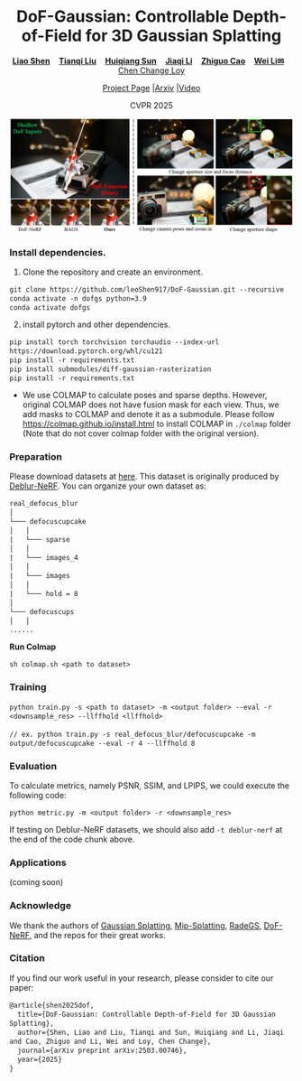 <p align="center">
  <h1 align="center">DoF-Gaussian: Controllable Depth-of-Field for 3D Gaussian Splatting</h1>
  <p align="center">
    <a href="https://leoshen917.github.io/"><strong>Liao Shen</strong></a>
    &nbsp;&nbsp;
    <a href="https://tqtqliu.github.io/"><strong>Tianqi Liu</strong></a>
    &nbsp;&nbsp;
    <a href="https://huiqiang-sun.github.io/"><strong>Huiqiang Sun</strong></a>
    &nbsp;&nbsp;
    <a href="https://lijia7.github.io"><strong>Jiaqi Li</strong></a>
    &nbsp;&nbsp;
    <a href="http://english.aia.hust.edu.cn/info/1085/1528.htm"><strong>Zhiguo Cao</strong></a>
    &nbsp;&nbsp;
    <a href="https://weivision.github.io/"><strong>Wei Li<sep>✉</sep></strong></a>
    &nbsp;&nbsp;
    <a href="https://www.mmlab-ntu.com/person/ccloy/index.html"<strong>Chen Change Loy</strong></a>
  </p>
  <p align="center">
    <a href="https://dof-gaussian.github.io/"<strong>Project Page</strong></a> |<a href="https://arxiv.org/abs/2503.00746"<strong>Arxiv</strong></a> |<a href="https://www.youtube.com/watch?v=-kaWXVW0TCg"<strong>Video</strong></a> 
  </p>
  <p align="center">
    CVPR 2025
  </p>
</p>


<div align="center">
        <img src="./assets/teaser1.png">
  </div>

### Install dependencies.

1. Clone the repository and create an  environment.

```
git clone https://github.com/leoShen917/DoF-Gaussian.git --recursive 
conda activate -n dofgs python=3.9
conda activate dofgs
```

2. install pytorch and other dependencies.

```
pip install torch torchvision torchaudio --index-url https://download.pytorch.org/whl/cu121
pip install -r requirements.txt
pip install submodules/diff-gaussian-rasterization
pip install -r requirements.txt
```

- We use COLMAP to calculate poses and sparse depths. However, original COLMAP does not have fusion mask for each view. Thus, we add masks to COLMAP and denote it as a submodule. Please follow https://colmap.github.io/install.html to install COLMAP in `./colmap` folder (Note that do not cover colmap folder with the original version).

### Preparation

Please download datasets at [here](https://drive.google.com/drive/folders/1qXSgGWUbgIfKdNK16AytEHvxO0lRZ0K5). This dataset is originally produced by [Deblur-NeRF](https://github.com/limacv/Deblur-NeRF). You can organize your own dataset as:

```
real_defocus_blur
│
└─── defocuscupcake
│   │
|   └─── sparse
│   │
|   └─── images_4
│   │
|   └─── images
│   │
|   └─── hold = 8
│ 
└─── defocuscups
│   │
......

```

**Run Colmap**

```
sh colmap.sh <path to dataset>
```

### Training

```
python train.py -s <path to dataset> -m <output folder> --eval -r <downsample_res> --llffhold <llffhold>

// ex. python train.py -s real_defocus_blur/defocuscupcake -m output/defocuscupcake --eval -r 4 --llffhold 8
```

### Evaluation

To calculate metrics, namely PSNR, SSIM, and LPIPS, we could execute the following code:

```
python metric.py -m <output folder> -r <downsample_res>
```

If testing on Deblur-NeRF datasets, we should also add `-t deblur-nerf` at the end of the code chunk above.

### Applications

(coming soon)

### Acknowledge

We thank the authors of [Gaussian Splatting](), [Mip-Splatting](https://github.com/graphdeco-inria/gaussian-splatting/tree/main), [RadeGS](https://github.com/BaowenZ/RaDe-GS/tree/main), [DoF-NeRF](https://github.com/zijinwuzijin/DoF-NeRF), and the repos for their great works.

### Citation
If you find our work useful in your research, please consider to cite our paper:

```
@article{shen2025dof,
  title={DoF-Gaussian: Controllable Depth-of-Field for 3D Gaussian Splatting},
  author={Shen, Liao and Liu, Tianqi and Sun, Huiqiang and Li, Jiaqi and Cao, Zhiguo and Li, Wei and Loy, Chen Change},
  journal={arXiv preprint arXiv:2503.00746},
  year={2025}
}
```
